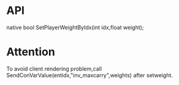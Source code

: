 # API
native bool SetPlayerWeightByIdx(int idx,float weight);
# Attention
To avoid client rendering problem,call SendConVarValue(entidx,"inv_maxcarry",weights) after setweight.
